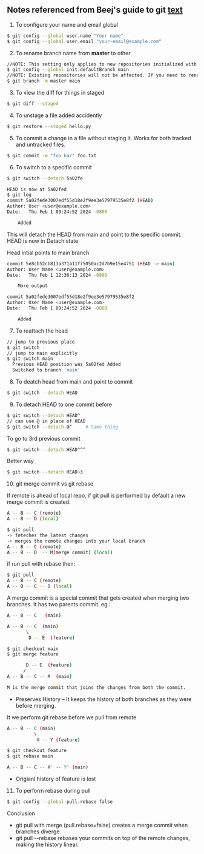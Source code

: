 ## Notes referenced from Beej's guide to git [text](https://beej.us/guide/bggit/)

1. To configure your name and email global
```bash
$ git config --global user.name "Your name"
$ git config --global user.email "your-email@example.com"
```
2. To rename branch name from __master__ to other 
```bash
//NOTE: This setting only applies to new repositories initialized with git init.
$ git config --global init.defaultBranch main
//NOTE: Existing repositories will not be affected. If you need to rename an existing branch from master to main
$ git branch -m master main
```

3. To view the diff for things in staged
```bash
$ git diff --staged
```
4. To unstage a file added accidently
```bash
$ git restore --staged hello.py
```
5. To commit a change in a file without staging it. Works for both tracked and untracked files.
```bash
$ git commit -m "foo bar" foo.txt
```
6. To switch to a specific commit
```bash
$ git switch --detach 5a02fe

HEAD is now at 5a02fed
$ git log
commit 5a02fede3007edf55d18e2f9ee3e57979535e8f2 (HEAD)
Author: User <user@example.com>
Date:   Thu Feb 1 09:24:52 2024 -0800

    Added
```
This will detach the HEAD from main and point
to the specific commit. HEAD is now in Detach state

Head intial points to main branch
```bash
commit 5e8cb52cb813a371a11f75050ac2d7b9e15e4751 (HEAD -> main)
Author: User Name <user@example.com>
Date:   Thu Feb 1 12:36:13 2024 -0800

    More output

commit 5a02fede3007edf55d18e2f9ee3e57979535e8f2
Author: User Name <user@example.com>
Date:   Thu Feb 1 09:24:52 2024 -0800

    Added
```
7. To reattach the head
```bash
// jump to previous place
$ git switch -
// jump to main explicitly
$ git switch main
  Previous HEAD position was 5a02fed Added
  Switched to branch 'main'
```
8. To deatch head from main and point to commit
```bash
$ git switch --detach HEAD
```
9. To detach HEAD to one commit before
```bash
$ git switch --detach HEAD^
// can use @ in place of HEAD
$ git switch --detach @^     # Same thing
```
To go to 3rd previous commit
```bash
$ git switch --detach HEAD^^^
```
Better way
```bash
$ git switch --detach HEAD~3
```
10. git merge commit vs git rebase

If remote is ahead of local repo, if git pull is performed
by default a new merge commit is created.
```bash
A -- B -- C (remote)
A -- B -- D (local)

$ git pull
-> feteches the latest changes
-> merges the remote changes into your local branch
A -- B -- C (remote)
A -- B -- D  -- M(merge commit) (local)
```
if run pull with rebase then:
```bash
$ git pull
A -- B -- C (remote)
A -- B -- C -- D (local)
```

A merge commit is a special commit that gets created
when merging two branches. It has two parents commit.
eg :
```bash
A -- B -- C   (main)

A -- B -- C  (main)
       \
        D -- E  (feature)

$ git checkout main
$ git merge feature

       D -- E  (feature)
      /        
A -- B -- C -- M  (main)

M is the merge commit that joins the changes from both the commit.
```
* Preserves History – It keeps the history of both branches as they were before merging.

It we perform git rebase before we pull from remote
```bash
A -- B -- C (main)
          \
           X -- Y (feature)

$ git checkout feature
$ git rebase main

A -- B -- C -- X' -- Y' (main)
```
* Origianl history of feature is lost

11. To perform rebase during pull
```bash
$ git config --global pull.rebase false
```

Conclusion
* git pull with merge (pull.rebase=false) creates a merge commit when branches diverge.
* git pull --rebase rebases your commits on top of the remote changes, making the history linear.